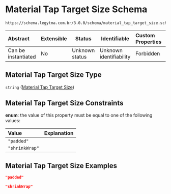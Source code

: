 # Material Tap Target Size Schema

```txt
https://schema.legytma.com.br/3.0.0/schema/material_tap_target_size.schema.json
```




| Abstract            | Extensible | Status         | Identifiable            | Custom Properties | Additional Properties | Access Restrictions | Defined In                                                                                                    |
| :------------------ | ---------- | -------------- | ----------------------- | :---------------- | --------------------- | ------------------- | ------------------------------------------------------------------------------------------------------------- |
| Can be instantiated | No         | Unknown status | Unknown identifiability | Forbidden         | Allowed               | none                | [material_tap_target_size.schema.json](../schema/material_tap_target_size.schema.json) |

## Material Tap Target Size Type

`string` ([Material Tap Target Size](material_tap_target_size.md))

## Material Tap Target Size Constraints

**enum**: the value of this property must be equal to one of the following values:

| Value          | Explanation |
| :------------- | ----------- |
| `"padded"`     |             |
| `"shrinkWrap"` |             |

## Material Tap Target Size Examples

```json
"padded"
```

```json
"shrinkWrap"
```
